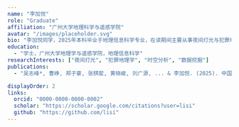 ```yaml
---
name: "李加悦"
role: "Graduate"
affiliation: "广州大学地理科学与遥感学院"
avatar: "/images/placeholder.svg"
bio: "李加悦同学，2025年本科毕业于地理信息科学专业，在读期间主要从事夜间灯光与犯罪地理学相关的实验探索。"
education: 
  - "学士，广州大学地理学与遥感学院，地理信息科学"
researchInterests: ["夜间灯光", "犯罪地理学", "时空分析", "数据挖掘"]
publications:
  - "吴志峰*, 曹峥, 郑子豪, 张棋斐, 黄晓峻, 刘广源, ... & 李加悦. (2025). 中国城市遥感研究综述. 遥感学报, 29(6)."

displayOrder: 2
links:
  orcid: "0000-0000-0000-0002"
  scholar: "https://scholar.google.com/citations?user=lisi"
  github: "https://github.com/lisi"
---
```


